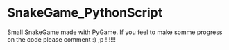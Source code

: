 # SnakeGame_PythonScript
Small SnakeGame made with PyGame.
If you feel to make somme progress on the code please comment :) ;p !!!!!!
